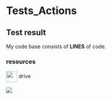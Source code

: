 # Tests_Actions

## Test result

My code base consists of **__LINES__** of code.

### resources
<img src="https://fonts.gstatic.com/s/i/productlogos/drive_2020q4/v8/web-64dp/logo_drive_2020q4_color_2x_web_64dp.png" style="width:30px; vertical-align:middle" /> drive

![](https://cdn4.iconfinder.com/data/icons/avatars-xmas-giveaway/128/batman_hero_avatar_comics-512.png)